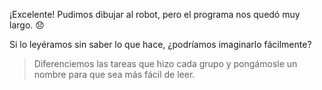 ¡Excelente! Pudimos dibujar al robot, pero el programa nos quedó muy largo. :disappointed:

Si lo leyéramos sin saber lo que hace, ¿podríamos imaginarlo fácilmente? 

> Diferenciemos las tareas que hizo cada grupo y pongámosle un nombre para que sea más fácil de leer.